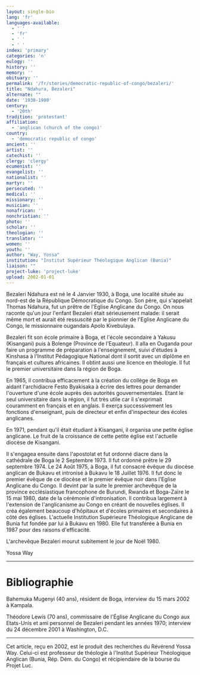 ```yaml
---
layout: single-bio
lang: 'fr'
languages-available:
  - ' '
  - 'fr'
  - ' '
  - ' '
index: 'primary'
categories: 'n'
eulogy: ''
history: ''
memory: ''
obituary: ''
permalink: '/fr/stories/democratic-republic-of-congo/bezaleri/'
title: "Ndahura, Bezaleri"
alternate: ""
date: '1930-1980'
century:
  - '20th'
tradition: 'protestant'
affiliation:
  - 'anglican (church of the congo)'
country:
  - 'democratic republic of congo'
ancient: ''
artist: ''
catechist: ''
clergy: 'clergy'
ecumenist: ''
evangelist: ''
nationalist: ''
martyr: ''
persecuted: ''
medical: ''
missionary: ''
musician: ''
nonafrican: ''
nonchristian: ''
photo: ''
scholar: ''
theologian: ''
translator: ''
women: ''
youth: ''
author: "Way, Yossa"
institution: "Institut Supérieur Théologique Anglican (Bunia)"
liaison: ""
project-luke: 'project-luke'
upload: 2002-01-01
---
```




Bezaleri Ndahura est né le 4 Janvier 1930, à Boga, une localité située au nord-est de la République Démocratique du Congo. Son père, qui s'appelait Thomas Ndahura, fut un prêtre de l'Eglise Anglicane du Congo. On nous raconte qu'un jour l'enfant Bezaleri était sérieusement malade: il serait même mort et  aurait été ressuscité par le pionnier de l'Eglise Anglicane du Congo, le missionnaire ougandais Apolo Kivebulaya.

Bezaleri fit son école primaire à Boga, et l'école secondaire à Yakusu (Kisangani) puis à Bolenge (Province de l'Equateur). Il alla en Ouganda pour faire un programme de préparation à l'enseignement, suivi d'études à Kinshasa à l'Institut Pédagogique National dont il sortit avec un diplôme en français et cultures africaines. Il obtint aussi une licence en théologie.  Il fut le premier universitaire dans la région de Boga.

En 1965, il contribua efficacement à la création du collège de Boga en aidant l'archidiacre Festo Byakisaka à écrire des lettres pour demander l'ouverture d'une école auprès des autorités gouvernementales.  Etant le seul universitaire dans la région, il fut très utile car il s'exprimait couramment en français et en anglais.  Il exerça successivement les fonctions d'enseignant, puis de directeur et enfin d'inspecteur des écoles anglicanes.

En 1971, pendant qu'il était étudiant à Kisangani, il organisa une petite église anglicane.  Le fruit de la croissance de cette petite église est l'actuelle diocèse de Kisangani.

Il s'engagea ensuite dans l'apostolat et fut ordonné diacre dans la cathédrale de Boga le 2 Septembre 1973.  Il fut ordonné prêtre le 29 septembre 1974.  Le 24 Août 1975, à Boga, il fut consacré évêque du diocèse anglican de Bukavu et intronisé à Bukavu le 18 Juillet 1976.  Il fut donc le premier évêque de ce diocèse et le premier évêque noir dans l'Eglise Anglicane du Congo.  Il devint par la suite le premier archevêque de la province ecclésiastique francophone de  Burundi, Rwanda et Boga-Zaïre le 15 mai 1980, date de la cérémonie d'intronisation.   Il contribua largement à l'extension de l'anglicanisme au Congo en créant de nouvelles églises. Il créa également beaucoup d'hôpitaux et d'écoles primaires et secondaires à côté des églises. L'actuelle Institution Supérieure Théologique Anglicane de Bunia fut fondée par lui à Bukavu en 1980.  Elle fut transférée à Bunia en 1987 pour des raisons d'efficacité.

L'archevêque Bezaleri mourut subitement le jour de Noël 1980.

Yossa Way

---

# Bibliographie

Bahemuka Mugenyi (40 ans), résident de Boga, interview du 15 mars 2002 à Kampala.

Théodore Lewis (70 ans), commissaire de l'Église Anglicane du Congo aux Etats-Unis et ami personnel de Bezaleri pendant les années 1970; interview du 24 décembre 2001 à Washington, D.C.

---

Cet article, re&ccedil;u en 2002, est le produit des recherches du R&eacute;v&eacute;rend Yossa Way.  Celui-ci est professeur de th&eacute;ologie &agrave; l'Institut Sup&eacute;rieur Th&eacute;ologique Anglican (Bunia, R&eacute;p. D&eacute;m. du Congo) et r&eacute;cipiendaire de la bourse du Projet Luc.
